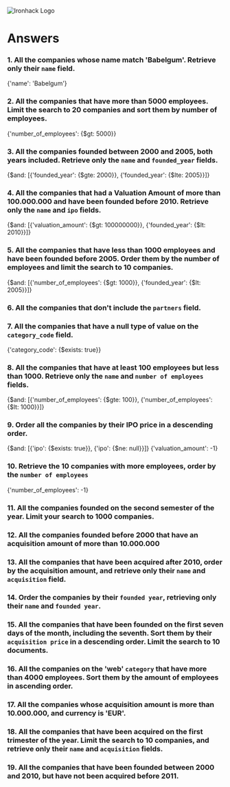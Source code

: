 ![Ironhack Logo](https://i.imgur.com/1QgrNNw.png)

# Answers

### 1. All the companies whose name match 'Babelgum'. Retrieve only their `name` field.

<!-- Your Code Goes Here -->
{'name': 'Babelgum'}

### 2. All the companies that have more than 5000 employees. Limit the search to 20 companies and sort them by **number of employees**.

<!-- Your Code Goes Here -->
{'number_of_employees': {$gt: 5000}}

### 3. All the companies founded between 2000 and 2005, both years included. Retrieve only the `name` and `founded_year` fields.

<!-- Your Code Goes Here -->
{$and: [{'founded_year': {$gte: 2000}}, {'founded_year': {$lte: 2005}}]}

### 4. All the companies that had a Valuation Amount of more than 100.000.000 and have been founded before 2010. Retrieve only the `name` and `ipo` fields.

<!-- Your Code Goes Here -->
{$and: [{'valuation_amount': {$gt: 100000000}}, {'founded_year': {$lt: 2010}}]}

### 5. All the companies that have less than 1000 employees and have been founded before 2005. Order them by the number of employees and limit the search to 10 companies.

<!-- Your Code Goes Here -->
{$and: [{'number_of_employees': {$gt: 1000}}, {'founded_year': {$lt: 2005}}]}

### 6. All the companies that don't include the `partners` field.

<!-- Your Code Goes Here -->

### 7. All the companies that have a null type of value on the `category_code` field.

<!-- Your Code Goes Here -->
{'category_code': {$exists: true}}

### 8. All the companies that have at least 100 employees but less than 1000. Retrieve only the `name` and `number of employees` fields.

<!-- Your Code Goes Here -->
{$and: [{'number_of_employees': {$gte: 100}}, {'number_of_employees': {$lt: 1000}}]}

### 9. Order all the companies by their IPO price in a descending order.

<!-- Your Code Goes Here -->
{$and: [{'ipo': {$exists: true}}, {'ipo': {$ne: null}}]}
{'valuation_amount': -1}

### 10. Retrieve the 10 companies with more employees, order by the `number of employees`

<!-- Your Code Goes Here -->
{'number_of_employees': -1}

### 11. All the companies founded on the second semester of the year. Limit your search to 1000 companies.

<!-- Your Code Goes Here -->

<!-- ### 12. All the companies that have been 'deadpooled' after the third year. -->

<!-- Your Code Goes Here -->

### 12. All the companies founded before 2000 that have an acquisition amount of more than 10.000.000

<!-- Your Code Goes Here -->

### 13. All the companies that have been acquired after 2010, order by the acquisition amount, and retrieve only their `name` and `acquisition` field.

<!-- Your Code Goes Here -->

### 14. Order the companies by their `founded year`, retrieving only their `name` and `founded year`.

<!-- Your Code Goes Here -->

### 15. All the companies that have been founded on the first seven days of the month, including the seventh. Sort them by their `acquisition price` in a descending order. Limit the search to 10 documents.

<!-- Your Code Goes Here -->

### 16. All the companies on the 'web' `category` that have more than 4000 employees. Sort them by the amount of employees in ascending order.

<!-- Your Code Goes Here -->

### 17. All the companies whose acquisition amount is more than 10.000.000, and currency is 'EUR'.

<!-- Your Code Goes Here -->

### 18. All the companies that have been acquired on the first trimester of the year. Limit the search to 10 companies, and retrieve only their `name` and `acquisition` fields.

<!-- Your Code Goes Here -->

### 19. All the companies that have been founded between 2000 and 2010, but have not been acquired before 2011.

<!-- Your Code Goes Here -->

